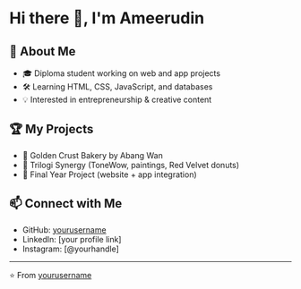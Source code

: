 # Hi there 👋, I'm Ameerudin

## 🚀 About Me
- 🎓 Diploma student working on web and app projects  
- 🛠️ Learning HTML, CSS, JavaScript, and databases  
- 💡 Interested in entrepreneurship & creative content  

## 🏆 My Projects
- 🍩 Golden Crust Bakery by Abang Wan  
- 🎨 Trilogi Synergy (ToneWow, paintings, Red Velvet donuts)  
- 📱 Final Year Project (website + app integration)

## 📫 Connect with Me
- GitHub: [yourusername](https://github.com/yourusername)  
- LinkedIn: [your profile link]  
- Instagram: [@yourhandle]  

---
⭐️ From [yourusername](https://github.com/yourusername)
